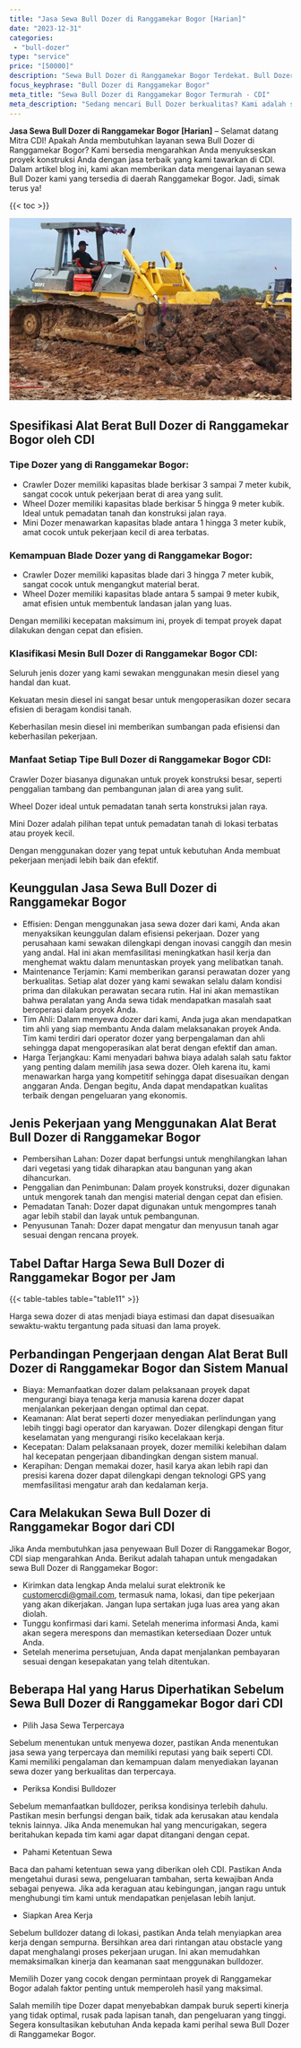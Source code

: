 ```yaml
---
title: "Jasa Sewa Bull Dozer di Ranggamekar Bogor [Harian]"
date: "2023-12-31"
categories:
 - "bull-dozer"
type: "service"
price: "[50000]"
description: "Sewa Bull Dozer di Ranggamekar Bogor Terdekat. Bull Dozer unggulan untuk kebutuhan proyek konstruksi dengan performa superior. Segera konsultasikan kebutuhan Anda."
focus_keyphrase: "Bull Dozer di Ranggamekar Bogor"
meta_title: "Sewa Bull Dozer di Ranggamekar Bogor Termurah - CDI"
meta_description: "Sedang mencari Bull Dozer berkualitas? Kami adalah solusi tepat dengan harga kompetitif. Segera hubungi kami."
---
```


**Jasa Sewa Bull Dozer di Ranggamekar Bogor [Harian]** – Selamat datang Mitra CDI! Apakah Anda membutuhkan layanan sewa Bull Dozer di Ranggamekar Bogor? Kami bersedia mengarahkan Anda menyukseskan proyek konstruksi Anda dengan jasa terbaik yang kami tawarkan di CDI. Dalam artikel blog ini, kami akan memberikan data mengenai layanan sewa Bull Dozer kami yang tersedia di daerah Ranggamekar Bogor. Jadi, simak terus ya!

{{< toc >}}

![Jasa Sewa Bull Dozer di Ranggamekar Bogor [Harian]](/images/bull-dozer/bull-dozer-09.jpg)

## Spesifikasi Alat Berat Bull Dozer di Ranggamekar Bogor oleh CDI

### Tipe Dozer yang di Ranggamekar Bogor:

*   Crawler Dozer memiliki kapasitas blade berkisar 3 sampai 7 meter kubik, sangat cocok untuk pekerjaan berat di area yang sulit.
*   Wheel Dozer memiliki kapasitas blade berkisar 5 hingga 9 meter kubik. Ideal untuk pemadatan tanah dan konstruksi jalan raya.
*   Mini Dozer menawarkan kapasitas blade antara 1 hingga 3 meter kubik, amat cocok untuk pekerjaan kecil di area terbatas.

### Kemampuan Blade Dozer yang di Ranggamekar Bogor:

*   Crawler Dozer memiliki kapasitas blade dari 3 hingga 7 meter kubik, sangat cocok untuk mengangkut material berat.
*   Wheel Dozer memiliki kapasitas blade antara 5 sampai 9 meter kubik, amat efisien untuk membentuk landasan jalan yang luas.

Dengan memiliki kecepatan maksimum ini, proyek di tempat proyek dapat dilakukan dengan cepat dan efisien.

### Klasifikasi Mesin Bull Dozer di Ranggamekar Bogor CDI:

Seluruh jenis dozer yang kami sewakan menggunakan mesin diesel yang handal dan kuat.

Kekuatan mesin diesel ini sangat besar untuk mengoperasikan dozer secara efisien di beragam kondisi tanah.

Keberhasilan mesin diesel ini memberikan sumbangan pada efisiensi dan keberhasilan pekerjaan.

### Manfaat Setiap Tipe Bull Dozer di Ranggamekar Bogor CDI:

Crawler Dozer biasanya digunakan untuk proyek konstruksi besar, seperti penggalian tambang dan pembangunan jalan di area yang sulit.

Wheel Dozer ideal untuk pemadatan tanah serta konstruksi jalan raya.

Mini Dozer adalah pilihan tepat untuk pemadatan tanah di lokasi terbatas atau proyek kecil.

Dengan menggunakan dozer yang tepat untuk kebutuhan Anda membuat pekerjaan menjadi lebih baik dan efektif.

## Keunggulan Jasa Sewa Bull Dozer di Ranggamekar Bogor

*   Effisien: Dengan menggunakan jasa sewa dozer dari kami, Anda akan menyaksikan keunggulan dalam efisiensi pekerjaan. Dozer yang perusahaan kami sewakan dilengkapi dengan inovasi canggih dan mesin yang andal. Hal ini akan memfasilitasi meningkatkan hasil kerja dan menghemat waktu dalam menuntaskan proyek yang melibatkan tanah.
*   Maintenance Terjamin: Kami memberikan garansi perawatan dozer yang berkualitas. Setiap alat dozer yang kami sewakan selalu dalam kondisi prima dan dilakukan perawatan secara rutin. Hal ini akan memastikan bahwa peralatan yang Anda sewa tidak mendapatkan masalah saat beroperasi dalam proyek Anda.
*   Tim Ahli: Dalam menyewa dozer dari kami, Anda juga akan mendapatkan tim ahli yang siap membantu Anda dalam melaksanakan proyek Anda. Tim kami terdiri dari operator dozer yang berpengalaman dan ahli sehingga dapat mengoperasikan alat berat dengan efektif dan aman.
*   Harga Terjangkau: Kami menyadari bahwa biaya adalah salah satu faktor yang penting dalam memilih jasa sewa dozer. Oleh karena itu, kami menawarkan harga yang kompetitif sehingga dapat disesuaikan dengan anggaran Anda. Dengan begitu, Anda dapat mendapatkan kualitas terbaik dengan pengeluaran yang ekonomis.

## Jenis Pekerjaan yang Menggunakan Alat Berat Bull Dozer di Ranggamekar Bogor

*   Pembersihan Lahan: Dozer dapat berfungsi untuk menghilangkan lahan dari vegetasi yang tidak diharapkan atau bangunan yang akan dihancurkan.
*   Penggalian dan Penimbunan: Dalam proyek konstruksi, dozer digunakan untuk mengorek tanah dan mengisi material dengan cepat dan efisien.
*   Pemadatan Tanah: Dozer dapat digunakan untuk mengompres tanah agar lebih stabil dan layak untuk pembangunan.
*   Penyusunan Tanah: Dozer dapat mengatur dan menyusun tanah agar sesuai dengan rencana proyek.

## Tabel Daftar Harga Sewa Bull Dozer di Ranggamekar Bogor per Jam

{{< table-tables table="table11" >}}

Harga sewa dozer di atas menjadi biaya estimasi dan dapat disesuaikan sewaktu-waktu tergantung pada situasi dan lama proyek.

## Perbandingan Pengerjaan dengan Alat Berat Bull Dozer di Ranggamekar Bogor dan Sistem Manual

*   Biaya: Memanfaatkan dozer dalam pelaksanaan proyek dapat mengurangi biaya tenaga kerja manusia karena dozer dapat menjalankan pekerjaan dengan optimal dan cepat.
*   Keamanan: Alat berat seperti dozer menyediakan perlindungan yang lebih tinggi bagi operator dan karyawan. Dozer dilengkapi dengan fitur keselamatan yang mengurangi risiko kecelakaan kerja.
*   Kecepatan: Dalam pelaksanaan proyek, dozer memiliki kelebihan dalam hal kecepatan pengerjaan dibandingkan dengan sistem manual.
*   Kerapihan: Dengan memakai dozer, hasil karya akan lebih rapi dan presisi karena dozer dapat dilengkapi dengan teknologi GPS yang memfasilitasi mengatur arah dan kedalaman kerja.

## Cara Melakukan Sewa Bull Dozer di Ranggamekar Bogor dari CDI

Jika Anda membutuhkan jasa penyewaan Bull Dozer di Ranggamekar Bogor, CDI siap mengarahkan Anda. Berikut adalah tahapan untuk mengadakan sewa Bull Dozer di Ranggamekar Bogor:

*   Kirimkan data lengkap Anda melalui surat elektronik ke customercdi@gmail.com, termasuk nama, lokasi, dan tipe pekerjaan yang akan dikerjakan. Jangan lupa sertakan juga luas area yang akan diolah.
*   Tunggu konfirmasi dari kami. Setelah menerima informasi Anda, kami akan segera merespons dan memastikan ketersediaan Dozer untuk Anda.
*   Setelah menerima persetujuan, Anda dapat menjalankan pembayaran sesuai dengan kesepakatan yang telah ditentukan.

## Beberapa Hal yang Harus Diperhatikan Sebelum Sewa Bull Dozer di Ranggamekar Bogor dari CDI

*   Pilih Jasa Sewa Terpercaya

Sebelum menentukan untuk menyewa dozer, pastikan Anda menentukan jasa sewa yang terpercaya dan memiliki reputasi yang baik seperti CDI. Kami memiliki pengalaman dan kemampuan dalam menyediakan layanan sewa dozer yang berkualitas dan terpercaya.
*   Periksa Kondisi Bulldozer

Sebelum memanfaatkan bulldozer, periksa kondisinya terlebih dahulu. Pastikan mesin berfungsi dengan baik, tidak ada kerusakan atau kendala teknis lainnya. Jika Anda menemukan hal yang mencurigakan, segera beritahukan kepada tim kami agar dapat ditangani dengan cepat.
*   Pahami Ketentuan Sewa

Baca dan pahami ketentuan sewa yang diberikan oleh CDI. Pastikan Anda mengetahui durasi sewa, pengeluaran tambahan, serta kewajiban Anda sebagai penyewa. Jika ada keraguan atau kebingungan, jangan ragu untuk menghubungi tim kami untuk mendapatkan penjelasan lebih lanjut.
*   Siapkan Area Kerja

Sebelum bulldozer datang di lokasi, pastikan Anda telah menyiapkan area kerja dengan sempurna. Bersihkan area dari rintangan atau obstacle yang dapat menghalangi proses pekerjaan urugan. Ini akan memudahkan memaksimalkan kinerja dan keamanan saat menggunakan bulldozer.

Memilih Dozer yang cocok dengan permintaan proyek di Ranggamekar Bogor adalah faktor penting untuk memperoleh hasil yang maksimal.

Salah memilih tipe Dozer dapat menyebabkan dampak buruk seperti kinerja yang tidak optimal, rusak pada lapisan tanah, dan pengeluaran yang tinggi. Segera konsultasikan kebutuhan Anda kepada kami perihal sewa Bull Dozer di Ranggamekar Bogor.